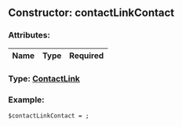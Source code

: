 ## Constructor: contactLinkContact  

### Attributes:

| Name     |    Type       | Required |
|----------|:-------------:|---------:|


### Type: [ContactLink](../types/ContactLink.md)

### Example:


```
$contactLinkContact = ;
```